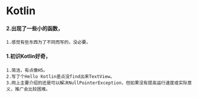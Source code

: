 # Kotlin#### 2.出现了一些小的函数，	1.感觉有些东西为了不同而写的，没必要。#### 1.初识Kotlin好奇，	1.简洁，有点像H5。	2.写了个Hello Kotlin差点没find出来TextView。	3.网上主要介绍的还是可以解决NullPointerException，但如果没有提高运行速度或实际意义，推广会比较困难。